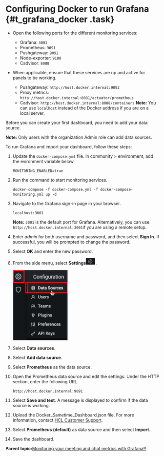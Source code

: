 # Configuring Docker to run Grafana {#t_grafana_docker .task}

-   Open the following ports for the different monitoring services:
    -   Grafana: `3001`
    -   Prometheus: `9091`
    -   Pushgateway: `9092`
    -   Node-exporter: `9100`
    -   Cadvisor: `8088`
-   When applicable, ensure that these services are up and active for panels to be working.

    -   Pushgateway: `http://host.docker.internal:9092`
    -   Proxy metrics: `http://host.docker.internal:8081/actuator/prometheus `
    -   Cadvisor: `http://host.docker.internal:8088/containers`
    **Note:** You can use `localhost` instead of the Docker address if you are on a local server.


Before you can create your first dashboard, you need to add your data source.

**Note:** Only users with the organization Admin role can add data sources.

To run Grafana and import your dashboard, follow these steps:

1.  Update the `docker-compose.yml` file. In community \> environment, add the evironment variable below.

    ``` {#codeblock_cjg_w41_mvb}
    MONITORING_ENABLED=true
    ```

2.  Run the command to start monitoring services.

    ``` {#codeblock_cky_zsz_lvb}
    docker-compose -f docker-compose.yml -f docker-compose-monitoring.yml up -d
    ```

3.  Navigate to the Grafana sign-in page in your browser.

    ``` {#codeblock_s5j_gpz_lvb}
    localhost:3001
    ```

    **Note:** `3001` is the default port for Grafana. Alternatively, you can use `http://host.docker.internal:3001`if you are using a remote setup.

4.  Enter *admin* for both username and password, and then select **Sign In**. If successful, you will be prompted to change the password.

5.  Select **OK** and enter the new password.

6.  From the side menu, select **Settings**![](Images/t_grafana_docker_2.png) .

    ![](Images/t_grafana_docker_1.png)

7.  Select **Data sources**.

8.  Select **Add data source**.

9.  Select **Prometheus** as the data source.

10. Open the Prometheus data source and edit the settings. Under the HTTP section, enter the following URL.

    ``` {#codeblock_sjt_gy1_mvb}
    http://host.docker.internal:9091
    ```

11. Select **Save and test**. A message is displayed to confirm if the data source is working.

12. Upload the Docker\_Sametime\_Dashboard.json file. For more information, contact [HCL Customer Support](https://hclpnpsupport.hcltech.com/csm).

13. Select **Prometheus \(default\)** as data source and then select **Import**.

14. Save the dashboard.


**Parent topic:**[Monitoring your meeting and chat metrics with Grafana®](Managing_dashboard.md)

